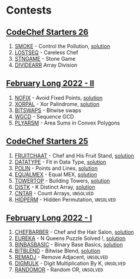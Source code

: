 # Contests

## [CodeChef Starters 26](https://www.codechef.com/START26)
1. [SMOKE](https://www.codechef.com/problems/SMOKE) - Control the Pollution, [solution](./SMOKE)
2. [LOSTSEQ](https://www.codechef.com/problems/LOSTSEQ) - Careless Chef
3. [STNGAME](https://www.codechef.com/problems/STNGAME) - Stone Game
4. [DIVIDEARR](https://www.codechef.com/problems/DIVIDEARR) Array Division

## [February Long 2022 - II](https://www.codechef.com/FEB222)
1. [NOFIX](https://www.codechef.com/problems/NOFIX) - Avoid Fixed Points, [solution](./NOFIX)
2. [XORPAL](https://www.codechef.com/problems/XORPAL) - Xor Palindrome, [solution](./XORPAL)
3. [BITSWAPS](https://www.codechef.com/problems/BITSWAPS) - Bitwise swaps
4. [WGCD](https://www.codechef.com/problems/WGCD) - Sequence GCD
5. [PLYARSM](https://www.codechef.com/problems/PLYARSM) - Area Sums in Convex Polygons

## [CodeChef Starters 25](https://www.codechef.com/START25)
1. [FRUITCHAAT](https://www.codechef.com/problems/FRUITCHAAT) - Chef and His Fruit Stand, [solution](./FRUITCHAAT)
2. [DATATYPE](https://www.codechef.com/problems/DATATYPE) - Fit in Data Type, [solution](./DATATYPE)
3. [POLIN](https://www.codechef.com/problems/POLIN) - Points and Lines, [solution](./POLIN)
4. [EQUALMEX](https://www.codechef.com/problems/EQUALMEX) - Equal MEX, [solution](./EQUALMEX)
5. [TOWERTOP](https://www.codechef.com/problems/TOWERTOP) - Building Towers, [solution](./TOWERTOP)
6. [DISTK](https://www.codechef.com/problems/DISTK) - K Distinct Array, [solution](./DISTK)
7. [CNTAR](https://www.codechef.com/problems/CNTAR) - Count Arrays, `UNSOLVED`
8. [HIDPERM](https://www.codechef.com/problems/HIDPERM) - Hidden Permutation, `UNSOLVED`

## [February Long 2022 - I](https://www.codechef.com/FEB221)
1. [CHEFBARBER](https://www.codechef.com/problems/CHEFBARBER) - Chef and the Hair Salon, [solution](./CHEFBARBER)
2. [EUREKA](https://www.codechef.com/problems/EUREKA) - N Queens Puzzle Solved !, [solution](./EUREKA)
3. [BINBASBASIC](https://www.codechef.com/problems/BINBASBASIC) - Binary Base Basics, [solution](./BINBASBASIC)
4. [BITBLEND](https://www.codechef.com/problems/BITBLEND) - Bitwise Blend, [solution](./BITBLEND)
5. [REMADJ](https://www.codechef.com/problems/REMADJ) - Remove Adjacent, `UNSOLVED`
6. [DIGMULK](https://www.codechef.com/problems/DIGMULK) - Digit Multiplication By K, `UNSOLVED`
7. [RANDOMOR](https://www.codechef.com/problems/RANDOMOR) - Random OR, `UNSOLVED`